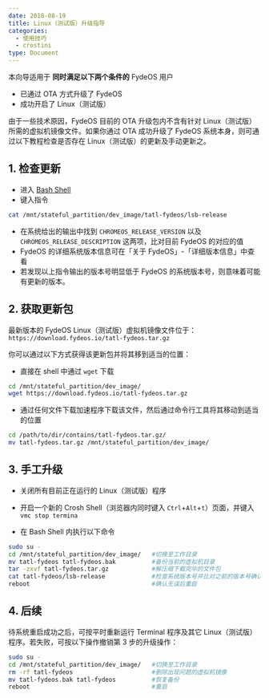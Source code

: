 ```yaml
---
date: 2018-08-19
title: Linux（测试版）升级指导
categories:
  - 使用技巧
  - crostini
type: Document
---
```


本向导适用于 __同时满足以下两个条件的__ FydeOS 用户
 - 已通过 OTA 方式升级了 FydeOS
 - 成功开启了 Linux（测试版）

由于一些技术原因，FydeOS 目前的 OTA 升级包内不含有针对 Linux（测试版）所需的虚拟机镜像文件。如果你通过 OTA 成功升级了 FydeOS 系统本身，则可通过以下教程检查是否存在 Linux（测试版）的更新及手动更新之。


## 1. 检查更新

 - 进入 [Bash Shell](/使用技巧/在FydeOS中进入Shell/)
 - 键入指令
```bash
cat /mnt/stateful_partition/dev_image/tatl-fydeos/lsb-release
```
 - 在系统给出的输出中找到 `CHROMEOS_RELEASE_VERSION` 以及 `CHROMEOS_RELEASE_DESCRIPTION` 这两项，比对目前 FydeOS 的对应的值
 - FydeOS 的详细系统版本信息可在「关于 FydeOS」-「详细版本信息」中查看
 - 若发现以上指令输出的版本号明显低于 FydeOS 的系统版本号，则意味着可能有更新的版本。


## 2. 获取更新包

最新版本的 FydeOS Linux（测试版）虚拟机镜像文件位于：
`https://download.fydeos.io/tatl-fydeos.tar.gz`

你可以通过以下方式获得该更新包并将其移到适当的位置：

 - 直接在 shell 中通过 `wget` 下载
 ```bash
 cd /mnt/stateful_partition/dev_image/
 wget https://download.fydeos.io/tatl-fydeos.tar.gz
 ```
 - 通过任何文件下载加速程序下载该文件，然后通过命令行工具将其移动到适当的位置
 ```bash
 cd /path/to/dir/contains/tatl-fydeos.tar.gz/
 mv tatl-fydeos.tar.gz /mnt/stateful_partition/dev_image/
 ```

## 3. 手工升级

 - 关闭所有目前正在运行的 Linux（测试版）程序

 - 开启一个新的 Crosh Shell（浏览器内同时键入 `Ctrl`+`Alt`+`t`）页面，并键入 `vmc stop termina`

 - 在 Bash Shell 内执行以下命令
 ```bash
 sudo su -
 cd /mnt/stateful_partition/dev_image/   #切换至工作目录
 mv tatl-fydeos tatl-fydeos.bak          #备份当前的虚拟机目录
 tar -zxvf tatl-fydeos.tar.gz            #解压缩下载完毕的文件包
 cat tatl-fydeos/lsb-release             #检查系统版本号并比对之前的版本号确认升级
 reboot                                  #确认无误后重启
 ```


## 4. 后续
待系统重启成功之后，可按平时重新运行 Terminal 程序及其它 Linux（测试版）程序。若失败，可按以下操作撤销第 3 步的升级操作：

```bash
sudo su -
cd /mnt/stateful_partition/dev_image/   #切换至工作目录
rm -rf tatl-fydeos                      #删除出现问题的虚拟机镜像
mv tatl-fydeos.bak tatl-fydeos          #恢复备份
reboot                                  #重启
```
